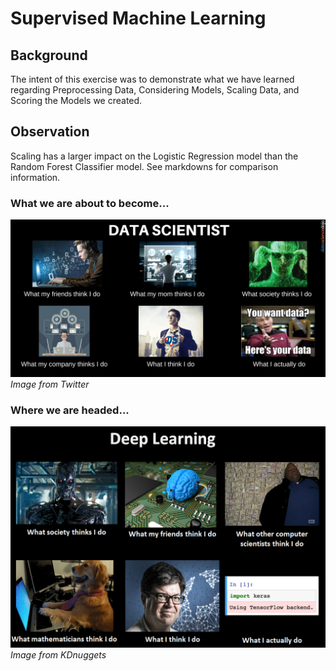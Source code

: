 # Supervised Machine Learning

## Background

The intent of this exercise was to demonstrate what we have learned regarding Preprocessing Data, Considering Models, Scaling Data, and Scoring the Models we created.

## Observation

Scaling has a larger impact on the Logistic Regression model than the Random Forest Classifier model.  See markdowns for comparison information.

### What we are about to become...
![tweet](images/data_scientist_meme.png)
*Image from Twitter*

### Where we are headed...
![nug](images/deep_learning_meme.png)
*Image from KDnuggets*

